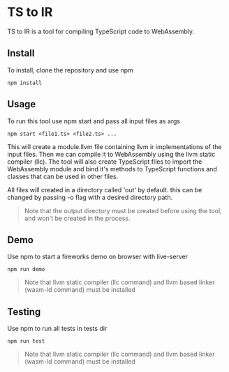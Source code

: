 
# TS to IR

TS to IR is a tool for compiling TypeScript code to WebAssembly.

## Install

To install, clone the repository and use npm

```
npm install
```

## Usage

To run this tool use npm start and pass all input files as args

```
npm start <file1.ts> <file2.ts> ...
```
This will create a module.llvm file containing llvm ir implementations of the input files. Then we can compile it to WebAssembly using the llvm static compiler (llc). The tool will also create TypeScript files to import the WebAssembly module and bind it's methods to TypeScript functions and classes that can be used in other files.

All files will created in a directory called 'out' by default. this can be changed by passing -o flag with a desired directory path.

> Note that the output directory must be created before using the tool, and won't be created in the process.

## Demo

Use npm to start a fireworks demo on browser with live-server
```
npm run demo
```
> Note that llvm static compiler (llc command) and llvm based linker (wasm-ld command) must be installed

## Testing

Use npm to run all tests in tests dir
```
npm run test
```
> Note that llvm static compiler (llc command) and llvm based linker (wasm-ld command) must be installed